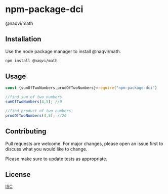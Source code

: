 # npm-package-dci

@naqvi/math

## Installation

Use the node package manager to install @naqvi/math.

```bash
npm install @naqvi/math
```

## Usage

```javascript
const {sumOfTwoNumbers,prodOfTwoNumbers}=require("npm-package-dci")

//find sum of two numbers
sumOfTwoNumbers(4,5); //9

//find product of two numbers
prodOfTwoNumbers(4,5); //20

```

## Contributing
Pull requests are welcome. For major changes, please open an issue first to discuss what you would like to change.

Please make sure to update tests as appropriate.

## License
[ISC](https://choosealicense.com/licenses/isc/)
